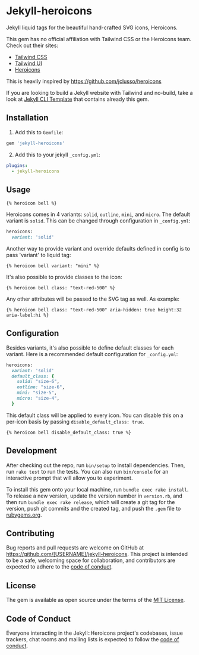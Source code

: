 # Jekyll-heroicons

Jekyll liquid tags for the beautiful hand-crafted SVG icons, Heroicons.

This gem has no official affiliation with Tailwind CSS or the Heroicons team. Check out their sites:

- [Tailwind CSS](https://tailwindcss.com/)
- [Tailwind UI](https://tailwindui.com/)
- [Heroicons](https://heroicons.com/)

This is heavily inspired by https://github.com/jclusso/heroicons

If you are looking to build a Jekyll website with Tailwind and no-build, take a look at [Jekyll CLI Template](https://github.com/skatkov/jekyll-tailwind-cli-template) that contains already this gem.

## Installation

1. Add this to `Gemfile`:

  ```ruby
  gem 'jekyll-heroicons'
  ```
2. Add this to your jekyll `_config.yml`:

  ```yaml
  plugins:
    - jekyll-heroicons
  ```

## Usage
```liquid
{% heroicon bell %}
```
Heroicons comes in 4 variants: `solid`, `outline`, `mini`, and `micro`. The default variant is `solid`.
This can be changed through configuration in `_config.yml`:

```ruby
heroicons:
  variant: 'solid'
```

Another way to provide variant and override defaults defined in config is to pass 'variant' to liquid tag:
```liquid
{% heroicon bell variant: "mini" %}
```

It's also possible to provide classes to the icon:
```liquid
{% heroicon bell class: "text-red-500" %}
```

Any other attributes will be passed to the SVG tag as well. As example:

```liquid
{% heroicon bell class: "text-red-500" aria-hidden: true height:32 aria-label:hi %}
```
## Configuration
Besides variants, it's also possible to define default classes for each variant. Here is a recommended default configuration for `_config.yml`:

```ruby
heroicons:
  variant: 'solid'
  default_class: {
    solid: "size-6",
    outline: "size-6",
    mini: "size-5",
    micro: "size-4",
  }
```

This default class will be applied to every icon. You can disable this on a per-icon basis by passing `disable_default_class: true`.

```liquid
{% heroicon bell disable_default_class: true %}
```

## Development

After checking out the repo, run `bin/setup` to install dependencies. Then, run `rake test` to run the tests. You can also run `bin/console` for an interactive prompt that will allow you to experiment.

To install this gem onto your local machine, run `bundle exec rake install`. To release a new version, update the version number in `version.rb`, and then run `bundle exec rake release`, which will create a git tag for the version, push git commits and the created tag, and push the `.gem` file to [rubygems.org](https://rubygems.org).

## Contributing

Bug reports and pull requests are welcome on GitHub at https://github.com/[USERNAME]/jekyll-heroicons. This project is intended to be a safe, welcoming space for collaboration, and contributors are expected to adhere to the [code of conduct](https://github.com/[USERNAME]/jekyll-heroicons/blob/master/CODE_OF_CONDUCT.md).

## License

The gem is available as open source under the terms of the [MIT License](https://opensource.org/licenses/MIT).

## Code of Conduct

Everyone interacting in the Jekyll::Heroicons project's codebases, issue trackers, chat rooms and mailing lists is expected to follow the [code of conduct](https://github.com/[USERNAME]/jekyll-heroicons/blob/master/CODE_OF_CONDUCT.md).
